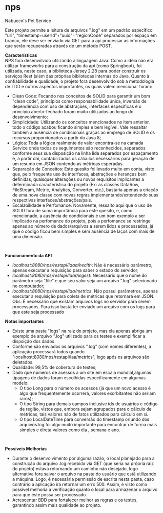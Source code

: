 # nps
Nabucco's Pet Service

Este projeto permite a leitura de arquivos ".log" em um padrão específico "url", "timestamp+userId"+"uuid"+"regionCode" separados por espaço
em branco, ele deve ser enviado via GET para a api processar as informações que serão recuperadas através de um método POST.

**Características**
<br/>
NPS fora desenvolvido utilizando a linguagem Java. Como a ideia não era utilizar frameworks para a construção da api (como Springboot),
foi utilizada, neste caso, a biblioteca Jersey 2.28 para poder construir os serviços Rest (além das próprias bibliotecas internas do Java.
Quanto à confiabilidade e qualidade, o projeto fora desenvolvido sob a metodologia de TDD e outros aspectos importantes, os quais valem
mencionar foram:
<br/>
- Clean Code: Focando nos conceitos de SOLID para garantir um bom "clean code", princípios como responsabilidade única, inversão de dependência com uso de abstrações, interfaces específicas e o princípio aberto-fechado foram muito utilizados ao longo do desenvolvimento;
- Simplicidade: Utilizando os conceitos mencionados no item anterior, todo o código acabou ficando simples e bem legível. Vale ressaltar também a ausência de condicionais graças ao emprego de SOLID e os recursos proporcionados a partir do Java 8;
- Lógica: Toda a lógica realmente de valor encontra-se na camada Service onde todos os seguimentos são reconhecidos, separados conforme seus sua disposição na linha lida separados por espaçamento e, a partir daí, contabilizados os cálculos necessários para geração de um resumo em JSON contendo as métricas esperadas.
- Separação de Conceitos: Este quesito foi levado muito em conta, visto que, pelo frequente uso de interfaces,  abstrações e heranças bem definidas, quaisquer alterações ou novos requisitos implicantes a determinada característica do projeto (Ex: as classes DataRow, FileStream,  Metric, Analytics, Converter, etc.), 
bastaria apenas a criação de uma nova classe com novas regras implementando/extendendo suas respectivas interfaces/abstrações/pais.
- Escalabilidade e Perfomance: Novamente, ressalto aqui que o uso de SOLID fora de suma importância para este quesito, e, como mencionado, a ausência de condicionais é um bom exemplo a ser implicado na perfomance do projeto, pois a perfomance se restringe apenas ao número de dados/arquivos a serem lidos e processados, já que o código ficou bem simples e sem ausência de laços com mais de uma dimensão.
<br/>

**Funcionamento da API**
<br/>
- _localhost:8080/nps/restapi/laaa/health_: Não é necessário parâmetro, apenas executar a requisição para saber o estado do servidor;
- _localhost:8080/nps/restapi/laar/ingest_: Necessário que o nome do parâmetro seja "file" e que seu valor seja um arquivo ".log" selecionado no computador;
- _localhost:8080/nps/restapi/laa/metrics_: Não possui parâmetros, apenas executar a requisição para coleta de métricas que retornará em JSON. Obs: É necessário que existam arquivos logs no servidor para serem processados. Para isso basta ter enviado um arquivo com os logs para que este seja processado

**Notas importantes**
- Existe uma pasta "logs" na raiz do projeto, mas ela apenas abriga um exemplo de arquivo ".log" utilizado para os testes e exemplificar a dispoição dos dados.
- Conforme são enviados os arquivos ".log" (com nomes diferentes), a aplicação processará todos quando "localhost:8080/nps/restapi/laa/metrics", logo após os arquivos são deletados.
- Qualidade: 99,5% de cobertura de testes;
- Dado que números de acessos a um site em escala mundial,algumas tipagens de dados foram escolhidas especificamente em algumas modelo:
  - O tipo Long para o número de acessos (já que um novo acesso é algo que frequentemente ocorrerá, valores exorbitantes não seriam raros);
  - O tipo String para demais campos inclusive ids de usuários e código de região, vistos que, embora sejam agrupados para o cálculo de métricas,
  tais valores não de fatos utilizados para cálculo em si.
  - O tipo LocalDateTime para conversão do timestamp oriundo dos arquivos.log foi algo muito importante para encontrar de forma mais simples e direta
  valores como dia , semana e ano.
<br/>

**Possíveis Melhorias**
- Durante o desenvolvimento por alguma razão, o local planejado para a construção do arquivo .log recebido via GET (que seria na própria raiz do projeto) estava retornando um caminho
não desejado, logo alternativa fora salvar o arquivo na pasta do usuário que está utilizando a máquina. Logo, é necessária permissão de escrita nesta pasta, caso contrário
a aplicação irá retornar um erro 500. Assim, é visto como possível melhoria a verificação quanto o local para armazenar o arquivo para que este possa ser processado.
- Acrescentar BDD para fortalecer melhor as regras e os testes, garantindo assim mais qualidade ao projeto.
